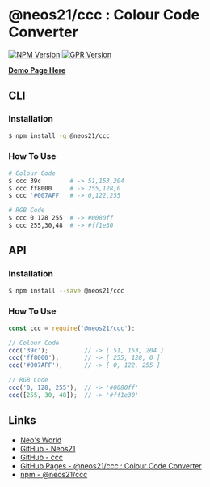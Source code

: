 # @neos21/ccc : Colour Code Converter

[![NPM Version](https://img.shields.io/npm/v/@neos21/ccc.svg)](https://www.npmjs.com/package/@neos21/ccc) [![GPR Version](https://img.shields.io/github/package-json/v/neos21/ccc?label=github)](https://github.com/Neos21/ccc/packages/327426)

__[Demo Page Here](https://neos21.github.io/ccc/)__


## CLI

### Installation

```sh
$ npm install -g @neos21/ccc
```

### How To Use

```sh
# Colour Code
$ ccc 39c        # -> 51,153,204
$ ccc ff8000     # -> 255,128,0
$ ccc '#007AFF'  # -> 0,122,255

# RGB Code
$ ccc 0 128 255  # -> #0080ff
$ ccc 255,30,48  # -> #ff1e30
```


## API

### Installation

```sh
$ npm install --save @neos21/ccc
```

### How To Use

```javascript
const ccc = require('@neos21/ccc');

// Colour Code
ccc('39c');          // -> [ 51, 153, 204 ]
ccc('ff8000');       // -> [ 255, 128, 0 ]
ccc('#007AFF');      // -> [ 0, 122, 255 ]

// RGB Code
ccc('0, 128, 255');  // -> '#0080ff'
ccc([255, 30, 48]);  // -> '#ff1e30'
```


## Links

- [Neo's World](https://neos21.net/)
- [GitHub - Neos21](https://github.com/Neos21/)
- [GitHub - ccc](https://github.com/Neos21/ccc)
- [GitHub Pages - @neos21/ccc : Colour Code Converter](https://neos21.github.io/ccc/)
- [npm - @neos21/ccc](https://www.npmjs.com/package/@neos21/ccc)
